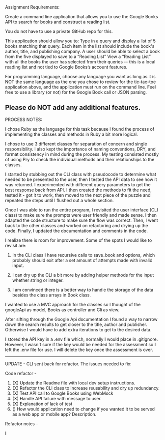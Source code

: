 Assignment Requirements:

Create a command line application that allows you to use the Google Books API to search for books and construct a reading list. 
 
You do not have to use a private GitHub repo for this.
 
This application should allow you to:
Type in a query and display a list of 5 books matching that query.
Each item in the list should include the book's author, title, and publishing company.
A user should be able to select a book from the five displayed to save to a “Reading List”
View a “Reading List” with all the books the user has selected from their queries -- this is a local reading list and not tied to Google Books’s account features.
 
For programming language, choose any language you want as long as it is NOT the same language as the one you chose to review for the tic-tac-toe application above, and the application must run on the command line. Feel free to use a library (or not) for the Google Book call or JSON parsing.
 
Please do NOT add any additional features. 
-----------------
PROCESS NOTES:

I chose Ruby as the language for this task because I found the process of implementing the classes and methods in Ruby a bit more logical. 

I chose to use 3 different classes for separation of concern and single responsibility. I also kept the importance of naming conventions,  DRY, and format consistency in mind during the process. My testing consisted mostly of using Pry to check the individual methods and their relationships to the classes.  

I started by stubbing out the CLI class with pseudocode to determine what needed to be presented to the user, then I tested the API data to see how it was returned. I experimented with different query parameters to get the best response back from API. I then created the methods to fit the need, tested it - got it to work, then moved to the next piece of the puzzle and repeated the steps until I flushed out a whole section. 

Once I was able to run the entire program, I revisited the user interface (CLI class) to make sure the prompts were user friendly and made sense. I then adapted the code structure to make sure the flow was correct. Then, I went back to the other classes and worked on refactoring and drying up the code. Finally, I updated the documentation and comments in the code.

I realize there is room for improvement. Some of the spots I would like to revisit are:

1) In the CLI class I have recursive calls to save_book and options, which probably should exit after a set amount of attempts made with invalid input.

2) I can dry up the CLI a bit more by adding helper methods for the input whether string or integer.

3) I am convinced there is a better way to handle the storage of the data besides the class arrays in Book class.

I wanted to use a MVC approach for the classes so I thought of the googleApi as model, Books as controller and Cli as view.  

After sifting through the Google Api documentation I found a way to narrow down the search results to get closer to the title, author and publisher. Otherwise I would have to add extra iterations to get to the desired data. 

I stored the API key in a .env file which, normally I would place in .gitignore. However, I wasn't sure if the key would be needed for the assessment so I left the .env file for use. I will delete the key once the assessment is over.

-------------
UPDATE - CLI sent back for refactor. The issues needed to fix:

Code refactor -
1. (X) Update the Readme file with local dev setup instructions.
2. (X) Refactor the CLI class to increase reusability and dry up redundancy.
3. (X) Test API call to Google Books using WebMock
4. (X) Handle API failure with message to user.
5. (X) Explanation of lack of test
6. () How would application need to change if you wanted it to be served as a web app or mobile app? Description.

Refactor notes -

I 
